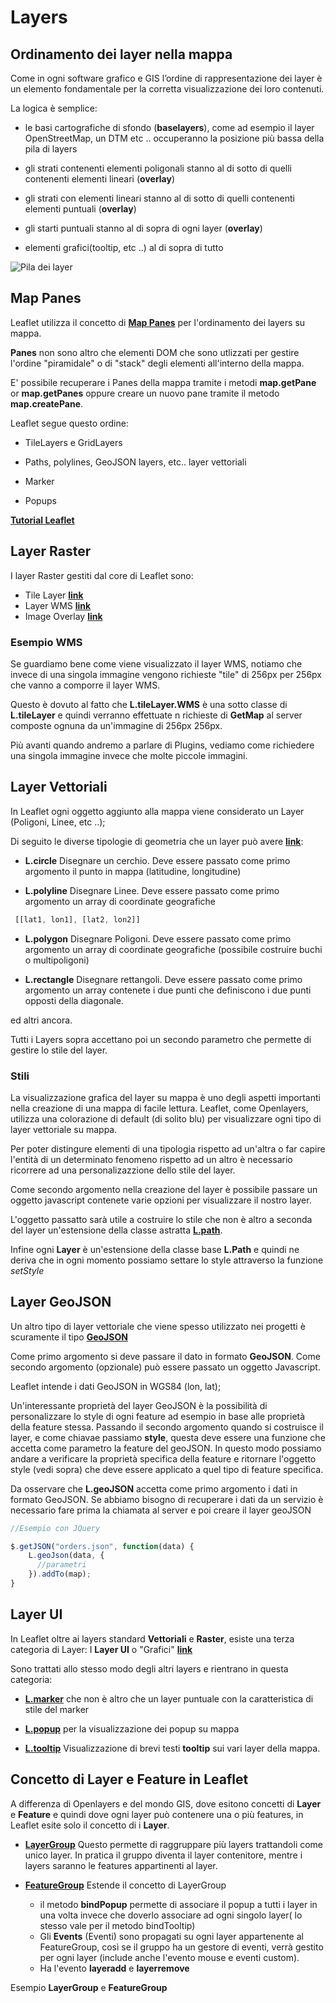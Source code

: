 # Layers

## Ordinamento dei layer nella mappa

Come in ogni software grafico e GIS l’ordine di rappresentazione dei layer è un elemento fondamentale per la corretta visualizzazione dei loro contenuti.
 
La logica è semplice:

* le basi cartografiche di sfondo (**baselayers**), come ad esempio il layer OpenStreetMap, un DTM etc .. occuperanno la posizione più bassa della pila di layers

* gli strati contenenti elementi poligonali stanno al di sotto di quelli contenenti elementi lineari (**overlay**)

* gli strati con elementi lineari stanno al di sotto di quelli contenenti elementi puntuali (**overlay**)

* gli starti puntuali stanno al di sopra di ogni layer (**overlay**)

* elementi grafici(tooltip, etc ..) al di sopra di tutto


<img src="/corso-leaflet/assets/img/layers_stack.png" title="Pila dei layer"/>


## Map Panes

Leaflet utilizza il concetto di [**Map Panes**](https://leafletjs.com/reference-1.7.1.html#map-pane) per l'ordinamento dei layers su mappa.

**Panes** non sono altro che elementi DOM che sono utlizzati per gestire l'ordine "piramidale" o di "stack" degli elementi all'interno della mappa.

E' possibile recuperare i Panes della mappa tramite i metodi **map.getPane** or **map.getPanes** oppure creare un nuovo pane tramite il metodo **map.createPane**.

Leaflet segue questo ordine:

* TileLayers e GridLayers

* Paths, polylines, GeoJSON layers, etc.. layer vettoriali

* Marker 

* Popups


[**Tutorial Leaflet**](https://leafletjs.com/examples/map-panes/)

<map-panes></map-panes>

## Layer Raster 

I layer Raster gestiti dal core di Leaflet sono:

* Tile Layer [**link**](https://leafletjs.com/reference-1.7.1.html#tilelayer)
* Layer WMS [**link**](https://leafletjs.com/reference-1.7.1.html#tilelayer-wms)
* Image Overlay [**link**](https://leafletjs.com/reference-1.7.1.html#imageoverlay)


### Esempio WMS

<wmslayer></wmslayer>

Se guardiamo bene come viene visualizzato il layer WMS, notiamo che invece di una singola immagine vengono richieste "tile" di 256px per 256px che vanno a comporre il layer WMS.

Questo è dovuto al fatto che **L.tileLayer.WMS** è una sotto classe di **L.tileLayer** e quindi verranno effettuate n richieste di **GetMap** al server composte ognuna da un'immagine di 256px 256px.

Più avanti quando andremo a parlare di Plugins, vediamo come richiedere una singola immagine invece che molte piccole immagini.

## Layer Vettoriali 

In Leaflet ogni oggetto aggiunto alla mappa viene considerato un Layer (Poligoni, Linee, etc ..);

Di seguito le diverse tipologie di geometria che un layer può avere [**link**](https://leafletjs.com/reference-1.7.1.html#path):

* **L.circle** Disegnare un cerchio. Deve essere passato come primo argomento il punto in mappa (latitudine, longitudine) 

* **L.polyline** Disegnare Linee. Deve essere passato come primo argomento un array di coordinate geografiche 
```js
 [[lat1, lon1], [lat2, lon2]]
```

* **L.polygon** Disegnare Poligoni. Deve essere passato come primo argomento un array di coordinate geografiche  (possibile costruire buchi o multipoligoni)

* **L.rectangle** Disegnare rettangoli. Deve essere passato come primo argomento un array contenete i due punti che definiscono i due punti opposti della diagonale.

ed altri ancora.

Tutti i Layers sopra accettano poi un secondo parametro che permette di gestire lo stile del layer.

### Stili

La visualizzazione grafica del layer su mappa è uno degli aspetti importanti nella creazione di una mappa di facile lettura.
Leaflet, come Openlayers, utilizza una colorazione di default (di solito blu)  per visualizzare ogni tipo di layer vettoriale su mappa. 

Per poter distingure elementi di una tipologia rispetto ad un'altra o far capire l'entità di un determinato fenomeno rispetto ad un altro è necessario ricorrere ad una personalizazzione dello stile del layer.

Come secondo argomento nella creazione del layer è possibile passare un oggetto javascript contenete varie opzioni per visualizzare il nostro layer.

L'oggetto passatto sarà utile a costruire lo stile che non è altro a seconda del layer un'estensione della classe astratta [**L.path**](https://leafletjs.com/reference-1.7.1.html#path).

<vector-style></vector-style>

Infine ogni **Layer** è un'estensione della classe base **L.Path** e quindi ne deriva che in ogni momento possiamo settare lo style attraverso la funzione *setStyle*

## Layer GeoJSON

Un altro tipo di layer vettoriale che viene spesso utilizzato nei progetti è scuramente il tipo [**GeoJSON**](https://leafletjs.com/reference-1.7.1.html#geojson)

Come primo argomento si deve passare il dato in formato **GeoJSON**. Come secondo argomento (opzionale) può essere passato un oggetto Javascript.

Leaflet intende i dati GeoJSON in WGS84 (lon, lat);

<layer-geojson></layer-geojson>

Un'interessante proprietà del layer GeoJSON è la possibilità di personalizzare lo style di ogni feature ad esempio in base alle proprietà della feature stessa.
Passando il secondo argomento quando si costruisce il layer, e come chiavae passiamo **style**, questa deve essere una funzione che accetta come parametro la feature del geoJSON.
In questo modo possiamo andare a verificare la proprietà specifica della feature e ritornare l'oggetto style (vedi sopra) che deve essere applicato a quel tipo di feature specifica. 

Da osservare che **L.geoJSON** accetta come primo argomento i dati in formato GeoJSON. Se abbiamo bisogno di recuperare i dati da un servizio è necessario fare prima la chiamata al server e poi creare il layer geoJSON

```js
//Esempio con JQuery

$.getJSON("orders.json", function(data) {
    L.geoJson(data, {
      //parametri
    }).addTo(map);
}

````

## Layer UI

In Leaflet oltre ai layers standard **Vettoriali** e **Raster**, esiste una terza categoria di Layer: I **Layer UI** o "Grafici" [**link**](https://leafletjs.com/reference-1.7.1.html#marker)

Sono trattati allo stesso modo degli altri layers e rientrano in questa categoria:

* [**L.marker**](https://leafletjs.com/reference-1.7.1.html#marker) che non è altro che un layer puntuale con la caratteristica di stile del marker
   
* [**L.popup**](https://leafletjs.com/reference-1.7.1.html#popup) per la visualizzazione dei popup su mappa

* [**L.tooltip**](https://leafletjs.com/reference-1.7.1.html#tooltip) Visualizzazione di brevi testi **tooltip** sui vari layer della mappa.
                                                                       

<marker-popup-tooltip></marker-popup-tooltip>


## Concetto di Layer e Feature in Leaflet

A differenza di Openlayers e del mondo GIS, dove esitono concetti di **Layer** e **Feature** e quindi dove ogni layer può contenere una o più features, in Leaflet esite solo il concetto di i **Layer**.

* [**LayerGroup**](https://leafletjs.com/reference-1.7.1.html#layergroup) Questo permette di raggruppare più layers trattandoli come unico layer. In pratica il gruppo diventa il layer contenitore, mentre i layers saranno le features appartinenti al layer.

* [**FeatureGroup**](https://leafletjs.com/reference-1.7.1.html#featuregroup) Estende il concetto di LayerGroup 
    * il metodo **bindPopup** permette di associare il popup a tutti i layer in una volta invece che doverlo associare ad ogni singolo layer( lo stesso vale per il metodo bindTooltip)
    * Gli **Events** (Eventi) sono propagati su ogni layer appartenente al FeatureGroup, così se il gruppo ha un gestore di eventi, verrà gestito per ogni layer (include anche l'evento mouse e eventi custom).
    * Ha l'evento **layeradd** e **layerremove**

Esempio **LayerGroup** e **FeatureGroup**

<layergroup-featuregroup></layergroup-featuregroup>





